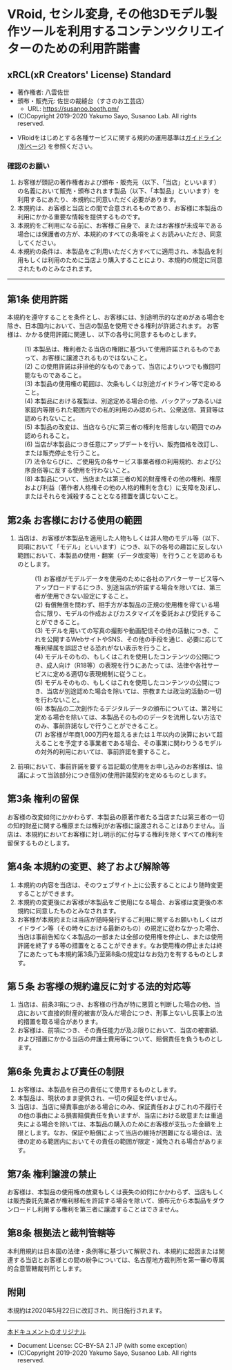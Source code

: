 <!--
このドキュメントは、本レポジトリの作者である八雲佐世が作成したものです。

当利用規約は、VN3L(Virtual Native 3D-Model License) の趣旨に賛同しつつ、VRoid Studioユーザー視点で
条項を整理し、利用実態に即し、より簡潔にまとめることを目的としています。
VN3Lについては以下のURLを参照してください。
https://www.vnc-license.org/

本定形約款の内容を、xRCL(xR Creators' License) Standatd と定め、必要に応じて規定の許諾事項の異なる
派生ライセンスを策定予定です。(xR:Cross-Reality)

当ドキュメントおよび付随する資料はCreative Commons BY-SA 2.1-JPが適用されます。
https://creativecommons.org/licenses/by-sa/2.1/jp/legalcode

本定形約款の全部に賛同いただけるクリエイター様は、コメントの著作者名・頒布・販売元・URLなどを自身のものに差し替えたうえで、
ご自身の著作物のライセンスとして利用することができます。

また、一部または大幅に改変されたいクリエイター様は、本定形約款を参照・改変して独自の定形約款を作成することができます。

また、英語版を随時展開予定です。

VN3Lと比較すると当ライセンスは個別の反社会的勢力排除条項を定めておりませんが、その理由は以下URLの通りです。

当店BOOTH「佐世の裁縫台（すさのお工芸店）」における反社会的勢力排除の方針について
https://sayo.fanbox.cc/posts/1068046
 
本規約における第１条第７号は、お客様におかれましてpixiv、VRoid、BOOTHその他の利用規約を遵守いただくことも含めての記載趣旨となります。

【参考文献】
・田中豊「法律文書の作成と基本」（日本評論社）
・佐伯仁志、宇賀克也「ポケット六法　令和２年版」（有斐閣）
-->

# VRoid, セシル変身, その他3Dモデル製作ツールを利用するコンテンツクリエイターのための利用許諾書
## xRCL(xR Creators' License) Standard

<!-- ここは書き換えてOKです -->
- 著作権者: 八雲佐世 <!-- あなたの名前 -->
- 頒布・販売元: 佐世の裁縫台（すさのお工芸店） <!-- あなたのお店 -->
  -  URL: https://susanoo.booth.pm/ <!-- 同 -->
-  (C)Copyright 2019-2020 Yakumo Sayo, Susanoo Lab. All rights reserved. <!-- 米国DMCAに基づく表記 -->

<!-- 利用規約の他に独自の運用基準を定める場合、各自用意してください -->
- VRoidをはじめとする各種サービスに関する規約の運用基準は[ガイドライン(別ページ)](https://github.com/yakumo-proj/VRCPL/blob/master/vroid-guidelines-ja.md) を参照ください。

### 確認のお願い
1. お客様が頭記の著作権者および頒布・販売元（以下、「当店」といいます）の名義において販売・頒布されます製品（以下、「本製品」といいます）を利用するにあたり、本規約に同意いただく必要があります。
2. 本規約は、お客様と当店との間で合意されるものであり、お客様に本製品の利用にかかる重要な情報を提供するものです。
3. 本規約をご利用になる前に、お客様ご自身で、またはお客様が未成年である場合には保護者の方が、本規約のすべての条項をよくお読みいただき、同意してください。
4. 本規約の条件は、本製品をご利用いただく方すべてに適用され、本製品を利用もしくは利用のために当店より購入することにより、本規約の規定に同意されたものとみなされます。
-----

## 第1条 使用許諾
本規約を遵守することを条件とし、お客様には、別途明示的な定めがある場合を除き、日本国内において、当店の製品を使用できる権利が許諾されます。
お客様は、かかる使用許諾に関連し、以下の各号に同意するものとします。

  <dl>
  <dd>(1) 本製品は、権利者たる当店の権限に基づいて使用許諾されるものであって、お客様に譲渡されるものではないこと。
  <dd>(2) この使用許諾は非排他的なものであって、当店によりいつでも撤回可能なものであること。
  <dd>(3) 本製品の使用権の範囲は、次条もしくは別途ガイドライン等で定めること。 
  <dd>(4) 本製品における複製は、別途定める場合の他、バックアップあるいは家庭内等限られた範囲内での私的利用のみ認められ、公衆送信、賃貸等は認められないこと。
  <dd>(5) 本製品の改変は、当店ならびに第三者の権利を阻害しない範囲でのみ認められること。
  <dd>(6) 当店が本製品につき任意にアップデートを行い、販売価格を改訂し、または販売停止を行うこと。
  <dd>(7) 法令ならびに、ご使用先の各サービス事業者様の利用規約、および公序良俗等に反する使用を行わないこと。
  <dd>(8) 本製品について、当店または第三者の知的財産権その他の権利、権原および利益（著作者人格権その他の人格的権利を含む）に支障を及ぼし、またはそれらを減殺することとなる措置を講じないこと。
  </dl>

## 第2条 お客様における使用の範囲
1. 当店は、お客様が本製品を適用した人物もしくは非人物のモデル等（以下、同項において「モデル」といいます）につき、以下の各号の趣旨に反しない範囲において、本製品の使用・翻案（データ改変等）を行うことを認めるものとします。

    <dl>
    <dd>(1) お客様がモデルデータを使用のために各社のアバターサービス等へアップロードするにつき、別途当店が許諾する場合を除いては、第三者が使用できない設定にすること。
    <dd>(2) 有償無償を問わず、相手方が本製品の正規の使用権を得ている場合に限り、モデルの作成およびカスタマイズを委託および受託することができること。
    <dd>(3) モデルを用いての写真の撮影や動画配信その他の活動につき、これを公開するWebサイトやSNS、その他の手段を通じ、必要に応じて権利帰属を誤認させる恐れがない表示を行うこと。  
    <dd>(4) モデルそのもの、もしくはこれを使用したコンテンツの公開につき、成人向け（R18等）の表現を行うにあたっては、法律や各社サービスに定める適切な表現規制に従うこと。
    <dd>(5) モデルそのもの、もしくはこれを使用したコンテンツの公開につき、当店が別途認めた場合を除いては、宗教または政治的活動の一切を行わないこと。 
    <dd>(6) 本製品の二次創作たるデジタルデータの頒布については、第2号に定める場合を除いては、本製品そのもののデータを流用しない方法でのみ、事前許諾なしで行うことができること。
    <dd>(7) お客様が年商1,000万円を超えるまたは１年以内の決算において超えることを予定する事業者である場合、その事業に関わりうるモデルの対外的利用においては、事前許諾を要すること。
    </dl>
     
2. 前項において、事前許諾を要する旨記載の使用をお申し込みのお客様は、協議によって当該部分につき個別の使用許諾契約を定めるものとします。

## 第3条 権利の留保
お客様の改変如何にかかわらず、本製品の原著作者たる当店または第三者の一切の知的財産に関する権原または権利がお客様に譲渡されることはありません。当店は、本規約においてお客様に対し明示的に付与する権利を除くすべての権利を留保するものとします。

## 第4条 本規約の変更、終了および解除等
1. 本規約の内容を当店は、そのウェブサイト上に公表することにより随時変更することができます。
2. 本規約の変更後にお客様が本製品をご使用になる場合、お客様は変更後の本規約に同意したものとみなされます。
3. お客様が本規約または当店が随時発行するご利用に関するお願いもしくはガイドライン等（その時々における最新のもの）の規定に従わなかった場合、当店は事前告知なく本製品の一部または全部の使用権を停止し、または使用許諾を終了する等の措置をとることができます。なお使用権の停止または終了にあたっても本規約第3条乃至第8条の規定はなお効力を有するものとします。

## 第５条 お客様の規約違反に対する法的対応等
1. 当店は、前条3項につき、お客様の行為が特に悪質と判断した場合の他、当店において直接的財産的被害が及んだ場合につき、刑事上ないし民事上の法的措置を取る場合があります。
2. お客様は、前項につき、その責任能力が及ぶ限りにおいて、当店の被害額、および措置にかかる当店の弁護士費用等について、賠償責任を負うものとします。

## 第6条 免責および責任の制限
1. お客様は、本製品を自己の責任にて使用するものとします。
2. 本製品は、現状のまま提供され、一切の保証を伴いません。
3. 当店は、当店に帰責事由がある場合にのみ、保証責任およびこれの不履行その他の事由による損害賠償責任を負いますが、当店における故意または重過失による場合を除いては、本製品の購入のためにお客様が支払った金額を上限とします。なお、保証や賠償によって当店の維持が困難になる場合は、法律の定める範囲内においてその責任の範囲が限定・減免される場合があります。

## 第7条 権利譲渡の禁止
お客様は、本製品の使用権の放棄もしくは喪失の如何にかかわらず、当店もしくは販売委託先業者が権利移転を許諾する場合を除いて、頒布元から本製品をダウンロードし利用する権利を第三者に譲渡することはできません。

## 第8条 根拠法と裁判管轄等
本利用規約は日本国の法律・条例等に基づいて解釈され、本規約に起因または関連する当店とお客様との間の紛争については、名古屋地方裁判所<!-- あなたの土地管轄の地方裁判所 -->を第一審の専属的合意管轄裁判所とします。　


## 附則
本規約は2020年5月22日に改訂され、同日施行されます。

-----
[本ドキュメントのオリジナル](https://github.com/yakumo-proj/xRCL/blob/master/standard-ja.md)

- Document License: CC-BY-SA 2.1 JP (with some exception)
 - (C)Copyright 2019-2020 Yakumo Sayo, Susanoo Lab. All rights reserved.
